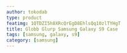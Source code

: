 ```yaml
---
author: tokodab
type: product
featimg: 1QTDZI5h8XRcQrEgD8EhlsQq10zlTYHgT
title: Globb Glurp Samsung Galaxy S9 Case
tags: [samsung, galaxy, s9]
category: [samsung]
---
```

